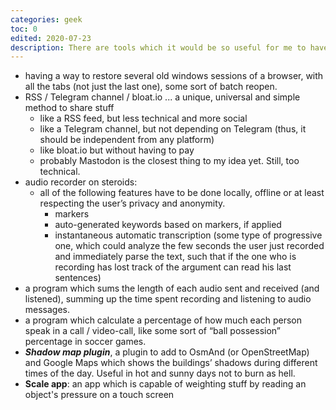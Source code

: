 ```yaml
---
categories: geek
toc: 0
edited: 2020-07-23
description: There are tools which it would be so useful for me to have but I can’t find the right scripts/programs/apps to accomplish the missing tools’ purposes.
---
```


- having a way to restore several old windows sessions of a browser, with all the tabs (not just the last one), some sort of batch reopen.
- RSS / Telegram channel / bloat.io ... a unique, universal and simple method to share stuff
	- like a RSS feed, but less technical and more social
	- like a Telegram channel, but not depending on Telegram (thus, it should be independent from any platform)
	- like bloat.io but without having to pay
	- probably Mastodon is the closest thing to my idea yet. Still, too technical.
- audio recorder on steroids:
	- all of the following features have to be done locally, offline or at least respecting the user’s privacy and anonymity.
		- markers
		- auto-generated keywords based on markers, if applied
		- instantaneous automatic transcription (some type of progressive one, which could analyze the few seconds the user just recorded and immediately parse the text, such that if the one who is recording has lost track of the argument can read his last sentences)
- a program which sums the length of each audio sent and received (and listened), summing up the time spent recording and listening to audio messages.
- a program which calculate a percentage of how much each person speak in a call / video-call, like some sort of “ball possession” percentage in soccer games.
- ***Shadow map plugin***, a plugin to add to OsmAnd (or OpenStreetMap) and Google Maps which shows the buildings’ shadows during different times of the day. Useful in hot and sunny days not to burn as hell.
- **Scale app**: an app which is capable of weighting stuff by reading an object's pressure on a touch screen
